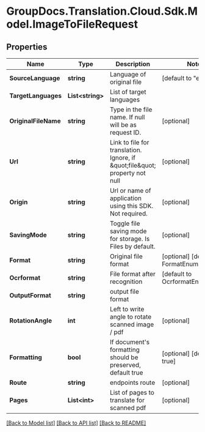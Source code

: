 # GroupDocs.Translation.Cloud.Sdk.Model.ImageToFileRequest

## Properties

Name | Type | Description | Notes
------------ | ------------- | ------------- | -------------
**SourceLanguage** | **string** | Language of original file | [default to "en"]
**TargetLanguages** | **List&lt;string&gt;** | List of target languages | 
**OriginalFileName** | **string** | Type in the file name. If null will be as request ID. | [optional] 
**Url** | **string** | Link to file for translation. Ignore, if \&quot;file\&quot; property not null | [optional] 
**Origin** | **string** | Url or name of application using this SDK. Not required. | [optional] 
**SavingMode** | **string** | Toggle file saving mode for storage.  Is Files by default. | [optional] 
**Format** | **string** | Original file format | [optional] [default to FormatEnum.Unknown]
**Ocrformat** | **string** | File format after recognition | [default to OcrformatEnum.Pdf]
**OutputFormat** | **string** | output file format | 
**RotationAngle** | **int** | Left to write angle to rotate scanned image / pdf | [optional] 
**Formatting** | **bool** | If document&#39;s formatting should be preserved, default true | [optional] [default to true]
**Route** | **string** | endpoints route | [optional] 
**Pages** | **List&lt;int&gt;** | List of pages to translate for scanned pdf | [optional] 

[[Back to Model list]](../README.md#documentation-for-models) [[Back to API list]](../README.md#documentation-for-api-endpoints) [[Back to README]](../README.md)

